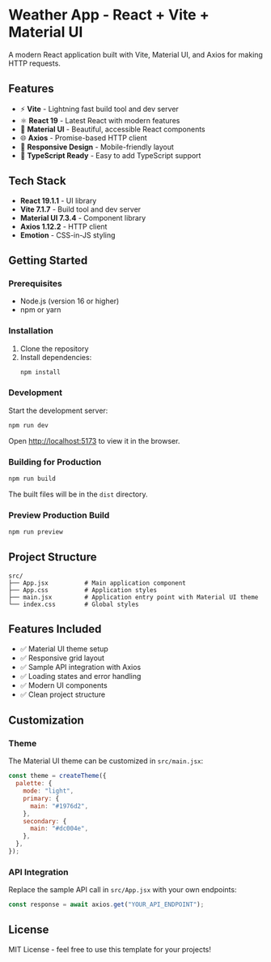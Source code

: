 # Weather App - React + Vite + Material UI

A modern React application built with Vite, Material UI, and Axios for making HTTP requests.

## Features

- ⚡ **Vite** - Lightning fast build tool and dev server
- ⚛️ **React 19** - Latest React with modern features
- 🎨 **Material UI** - Beautiful, accessible React components
- 🌐 **Axios** - Promise-based HTTP client
- 📱 **Responsive Design** - Mobile-friendly layout
- 🎯 **TypeScript Ready** - Easy to add TypeScript support

## Tech Stack

- **React 19.1.1** - UI library
- **Vite 7.1.7** - Build tool and dev server
- **Material UI 7.3.4** - Component library
- **Axios 1.12.2** - HTTP client
- **Emotion** - CSS-in-JS styling

## Getting Started

### Prerequisites

- Node.js (version 16 or higher)
- npm or yarn

### Installation

1. Clone the repository
2. Install dependencies:
   ```bash
   npm install
   ```

### Development

Start the development server:

```bash
npm run dev
```

Open [http://localhost:5173](http://localhost:5173) to view it in the browser.

### Building for Production

```bash
npm run build
```

The built files will be in the `dist` directory.

### Preview Production Build

```bash
npm run preview
```

## Project Structure

```
src/
├── App.jsx          # Main application component
├── App.css          # Application styles
├── main.jsx         # Application entry point with Material UI theme
└── index.css        # Global styles
```

## Features Included

- ✅ Material UI theme setup
- ✅ Responsive grid layout
- ✅ Sample API integration with Axios
- ✅ Loading states and error handling
- ✅ Modern UI components
- ✅ Clean project structure

## Customization

### Theme

The Material UI theme can be customized in `src/main.jsx`:

```jsx
const theme = createTheme({
  palette: {
    mode: "light",
    primary: {
      main: "#1976d2",
    },
    secondary: {
      main: "#dc004e",
    },
  },
});
```

### API Integration

Replace the sample API call in `src/App.jsx` with your own endpoints:

```jsx
const response = await axios.get("YOUR_API_ENDPOINT");
```

## License

MIT License - feel free to use this template for your projects!
